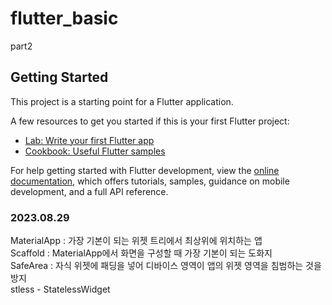 # flutter_basic

part2

## Getting Started

This project is a starting point for a Flutter application.

A few resources to get you started if this is your first Flutter project:

- [Lab: Write your first Flutter app](https://docs.flutter.dev/get-started/codelab)
- [Cookbook: Useful Flutter samples](https://docs.flutter.dev/cookbook)

For help getting started with Flutter development, view the
[online documentation](https://docs.flutter.dev/), which offers tutorials,
samples, guidance on mobile development, and a full API reference.

### 2023.08.29
MaterialApp : 가장 기본이 되는 위젯 트리에서 최상위에 위치하는 앱  
Scaffold : MaterialApp에서 화면을 구성할 때 가장 기본이 되는 도화지  
SafeArea : 자식 위젯에 패딩을 넣어 디바이스 영역이 앱의 위젯 영역을 침범하는 것을 방지  
stless - StatelessWidget
